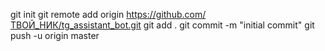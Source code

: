 git init
git remote add origin https://github.com/ТВОЙ_НИК/tg_assistant_bot.git
git add .
git commit -m "initial commit"
git push -u origin master
